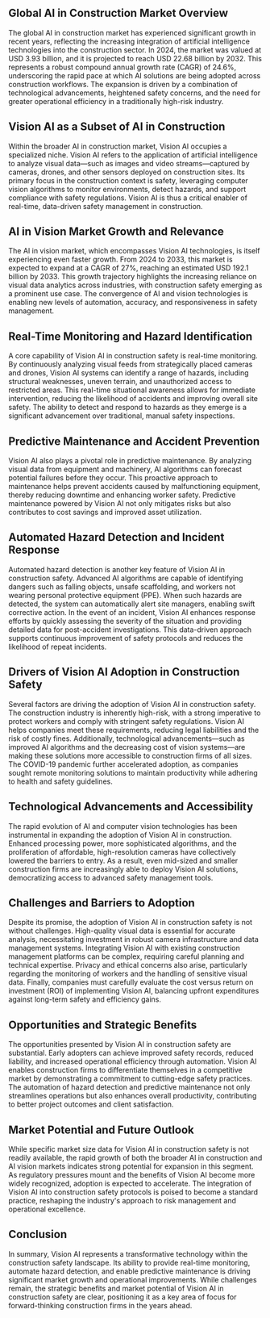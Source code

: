 ## Global AI in Construction Market Overview
The global AI in construction market has experienced significant growth in recent years, reflecting the increasing integration of artificial intelligence technologies into the construction sector. In 2024, the market was valued at USD 3.93 billion, and it is projected to reach USD 22.68 billion by 2032. This represents a robust compound annual growth rate (CAGR) of 24.6%, underscoring the rapid pace at which AI solutions are being adopted across construction workflows. The expansion is driven by a combination of technological advancements, heightened safety concerns, and the need for greater operational efficiency in a traditionally high-risk industry.

## Vision AI as a Subset of AI in Construction
Within the broader AI in construction market, Vision AI occupies a specialized niche. Vision AI refers to the application of artificial intelligence to analyze visual data—such as images and video streams—captured by cameras, drones, and other sensors deployed on construction sites. Its primary focus in the construction context is safety, leveraging computer vision algorithms to monitor environments, detect hazards, and support compliance with safety regulations. Vision AI is thus a critical enabler of real-time, data-driven safety management in construction.

## AI in Vision Market Growth and Relevance
The AI in vision market, which encompasses Vision AI technologies, is itself experiencing even faster growth. From 2024 to 2033, this market is expected to expand at a CAGR of 27%, reaching an estimated USD 192.1 billion by 2033. This growth trajectory highlights the increasing reliance on visual data analytics across industries, with construction safety emerging as a prominent use case. The convergence of AI and vision technologies is enabling new levels of automation, accuracy, and responsiveness in safety management.

## Real-Time Monitoring and Hazard Identification
A core capability of Vision AI in construction safety is real-time monitoring. By continuously analyzing visual feeds from strategically placed cameras and drones, Vision AI systems can identify a range of hazards, including structural weaknesses, uneven terrain, and unauthorized access to restricted areas. This real-time situational awareness allows for immediate intervention, reducing the likelihood of accidents and improving overall site safety. The ability to detect and respond to hazards as they emerge is a significant advancement over traditional, manual safety inspections.

## Predictive Maintenance and Accident Prevention
Vision AI also plays a pivotal role in predictive maintenance. By analyzing visual data from equipment and machinery, AI algorithms can forecast potential failures before they occur. This proactive approach to maintenance helps prevent accidents caused by malfunctioning equipment, thereby reducing downtime and enhancing worker safety. Predictive maintenance powered by Vision AI not only mitigates risks but also contributes to cost savings and improved asset utilization.

## Automated Hazard Detection and Incident Response
Automated hazard detection is another key feature of Vision AI in construction safety. Advanced AI algorithms are capable of identifying dangers such as falling objects, unsafe scaffolding, and workers not wearing personal protective equipment (PPE). When such hazards are detected, the system can automatically alert site managers, enabling swift corrective action. In the event of an incident, Vision AI enhances response efforts by quickly assessing the severity of the situation and providing detailed data for post-accident investigations. This data-driven approach supports continuous improvement of safety protocols and reduces the likelihood of repeat incidents.

## Drivers of Vision AI Adoption in Construction Safety
Several factors are driving the adoption of Vision AI in construction safety. The construction industry is inherently high-risk, with a strong imperative to protect workers and comply with stringent safety regulations. Vision AI helps companies meet these requirements, reducing legal liabilities and the risk of costly fines. Additionally, technological advancements—such as improved AI algorithms and the decreasing cost of vision systems—are making these solutions more accessible to construction firms of all sizes. The COVID-19 pandemic further accelerated adoption, as companies sought remote monitoring solutions to maintain productivity while adhering to health and safety guidelines.

## Technological Advancements and Accessibility
The rapid evolution of AI and computer vision technologies has been instrumental in expanding the adoption of Vision AI in construction. Enhanced processing power, more sophisticated algorithms, and the proliferation of affordable, high-resolution cameras have collectively lowered the barriers to entry. As a result, even mid-sized and smaller construction firms are increasingly able to deploy Vision AI solutions, democratizing access to advanced safety management tools.

## Challenges and Barriers to Adoption
Despite its promise, the adoption of Vision AI in construction safety is not without challenges. High-quality visual data is essential for accurate analysis, necessitating investment in robust camera infrastructure and data management systems. Integrating Vision AI with existing construction management platforms can be complex, requiring careful planning and technical expertise. Privacy and ethical concerns also arise, particularly regarding the monitoring of workers and the handling of sensitive visual data. Finally, companies must carefully evaluate the cost versus return on investment (ROI) of implementing Vision AI, balancing upfront expenditures against long-term safety and efficiency gains.

## Opportunities and Strategic Benefits
The opportunities presented by Vision AI in construction safety are substantial. Early adopters can achieve improved safety records, reduced liability, and increased operational efficiency through automation. Vision AI enables construction firms to differentiate themselves in a competitive market by demonstrating a commitment to cutting-edge safety practices. The automation of hazard detection and predictive maintenance not only streamlines operations but also enhances overall productivity, contributing to better project outcomes and client satisfaction.

## Market Potential and Future Outlook
While specific market size data for Vision AI in construction safety is not readily available, the rapid growth of both the broader AI in construction and AI vision markets indicates strong potential for expansion in this segment. As regulatory pressures mount and the benefits of Vision AI become more widely recognized, adoption is expected to accelerate. The integration of Vision AI into construction safety protocols is poised to become a standard practice, reshaping the industry's approach to risk management and operational excellence.

## Conclusion
In summary, Vision AI represents a transformative technology within the construction safety landscape. Its ability to provide real-time monitoring, automate hazard detection, and enable predictive maintenance is driving significant market growth and operational improvements. While challenges remain, the strategic benefits and market potential of Vision AI in construction safety are clear, positioning it as a key area of focus for forward-thinking construction firms in the years ahead.